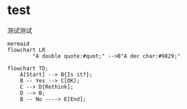 # test
测试测试

```
mermaid
flowchart LR
        "A double quote:#quot;" -->B"A dec char:#9829;"

```

```mermaid
flowchart TD;
    A[Start] --> B{Is it?};
    B -- Yes --> C[OK];
    C --> D[Rethink];
    D --> B;
    B -- No ----> E[End];
```
